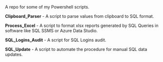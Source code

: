 A repo for some of my Powershell scripts.  

**Clipboard_Parser** - A script to parse values from clipboard to SQL format.  

**Process_Excel** - A script to format xlsx reports generated by SQL Queries in software like SQL SSMS or Azure Data Studio.  

**SQL_Logins_Audit** - A script for SQL Logins audit.  

**SQL_Update** - A script to automate the procedure for manual SQL data updates.  